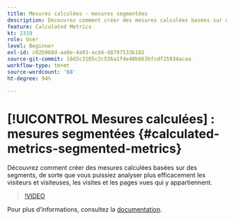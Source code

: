 ```yaml
---
title: Mesures calculées - mesures segmentées
description: Découvrez comment créer des mesures calculées basées sur des segments, de sorte que vous puissiez analyser plus efficacement les visiteurs et visiteuses, les visites et les pages vues qui y appartiennent.
feature: Calculated Metrics
kt: 2319
role: User
level: Beginner
exl-id: c02b968d-aa0e-4a93-acd4-d8797533b182
source-git-commit: 18d3c3105c2c536a1f4e40b663bfcdf25934acaa
workflow-type: tm+mt
source-wordcount: '68'
ht-degree: 94%

---
```


# [!UICONTROL Mesures calculées] : mesures segmentées {#calculated-metrics-segmented-metrics}

Découvrez comment créer des mesures calculées basées sur des segments, de sorte que vous puissiez analyser plus efficacement les visiteurs et visiteuses, les visites et les pages vues qui y appartiennent.

>[!VIDEO](https://video.tv.adobe.com/v/37940/?quality=12&learn=on&captions=fre_fr)

Pour plus dʼinformations, consultez la [documentation](https://experienceleague.adobe.com/docs/analytics/components/calculated-metrics/calcmetric-workflow/metrics-with-segments.html?lang=fr).
